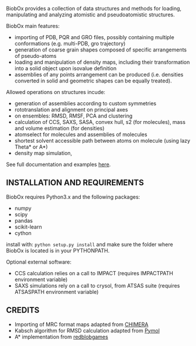 BiobOx provides a collection of data structures and methods for loading, manipulating and analyzing atomistic and pseudoatomistic structures.

BiobOx main features:
* importing of PDB, PQR and GRO files, possibly containing multiple conformations (e.g. multi-PDB, gro trajectory)
* generation of coarse grain shapes composed of specific arrangements of pseudo-atoms
* loading and manipulation of density maps, including their transformation into a solid object upon isovalue definition
* assemblies of any points arrangement can be produced (i.e. densities converted in solid and geometric shapes can be equally treated).

Allowed operations on structures incude:
* generation of assemblies according to custom symmetries
* rototranslation and alignment on principal axes
* on ensembles: RMSD, RMSF, PCA and clustering
* calculation of CCS, SAXS, SASA, convex hull, s2 (for molecules), mass and volume estimation (for densities)
* atomselect for molecules and assemblies of molecules
* shortest solvent accessible path between atoms on molecule (using lazy Theta* or A*)
* density map simulation, 

See full documentation and examples [here](https://degiacom.github.io/biobox/).

## INSTALLATION AND REQUIREMENTS

BiobOx requires Python3.x and the following packages:
* numpy
* scipy
* pandas
* scikit-learn
* cython

install with: `python setup.py install` and make sure the folder where BiobOx is located is in your PYTHONPATH.

Optional external software:
* CCS calculation relies on a call to IMPACT (requires IMPACTPATH environment variable)
* SAXS simulations rely on a call to crysol, from ATSAS suite (requires ATSASPATH environment variable)

## CREDITS

* Importing of MRC format maps adapted from [CHIMERA](https://www.cgl.ucsf.edu/chimera/)
* Kabsch algorithm for RMSD calculation adapted from [Pymol](https://www.pymol.org/)
* A* implementation from [redblobgames](http://www.redblobgames.com)
